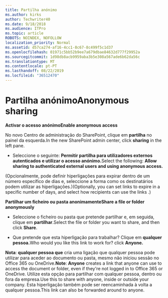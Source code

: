 ```yaml
---
title: Partilha anónimo
ms.author: kirks
author: Techwriter40
ms.date: 9/18/2018
ms.audience: ITPro
ms.topic: article
ROBOTS: NOINDEX, NOFOLLOW
localization_priority: Normal
ms.assetid: d57ca274-af16-4cc1-8c67-8c499f5c1d37
ms.openlocfilehash: 01971c5bb52b9ee7a679dbae84632d777f29952a
ms.sourcegitcommit: 1d98db8acb9959aba3b5e308a567ade6b62da56c
ms.translationtype: MT
ms.contentlocale: pt-PT
ms.lasthandoff: 08/22/2019
ms.locfileid: "36512470"
---
```

# <a name="anonymous-sharing"></a><span data-ttu-id="f8d37-102">Partilha anónimo</span><span class="sxs-lookup"><span data-stu-id="f8d37-102">Anonymous sharing</span></span>

 <span data-ttu-id="f8d37-103">**Activar o acesso anónimo**</span><span class="sxs-lookup"><span data-stu-id="f8d37-103">**Enable anonymous access**</span></span>
  
<span data-ttu-id="f8d37-104">No novo Centro de administração do SharePoint, clique em **partilha** no painel da esquerda.</span><span class="sxs-lookup"><span data-stu-id="f8d37-104">In the new SharePoint admin center, click **sharing** in the left pane.</span></span> 
  
- <span data-ttu-id="f8d37-105">Seleccione o seguinte: **Permitir partilha para utilizadores externos autenticados e utilizar o acesso anónimo.**</span><span class="sxs-lookup"><span data-stu-id="f8d37-105">Select the following: **Allow sharing to authenticated external users and using anonymous access.**</span></span>
  
<span data-ttu-id="f8d37-106">(Opcionalmente, pode definir hiperligações para expirar dentro de um número específico de dias e, seleccione a forma como os destinatários podem utilizar as hiperligações.)</span><span class="sxs-lookup"><span data-stu-id="f8d37-106">(Optionally, you can set links to expire in a specific number of days, and select how recipients can use the links .)</span></span>
    
 <span data-ttu-id="f8d37-107">**Partilhar um ficheiro ou pasta anonimamente**</span><span class="sxs-lookup"><span data-stu-id="f8d37-107">**Share a file or folder anonymously**</span></span>
  
- <span data-ttu-id="f8d37-108">Seleccione o ficheiro ou pasta que pretende partilhar e, em seguida, clique em **partilhar**.</span><span class="sxs-lookup"><span data-stu-id="f8d37-108">Select the file or folder you want to share, and then click **Share**.</span></span> 
    
- <span data-ttu-id="f8d37-109">Que pretende que esta hiperligação para trabalhar? Clique em **qualquer pessoa.**</span><span class="sxs-lookup"><span data-stu-id="f8d37-109">Who would you like this link to work for? click **Anyone.**</span></span>
  
 <span data-ttu-id="f8d37-110">**Nota**: **qualquer pessoa que** cria uma ligação que qualquer pessoa pode utilizar para aceder ao documento ou pasta, mesmo não iniciou sessão no Office 365 ou OneDrive.</span><span class="sxs-lookup"><span data-stu-id="f8d37-110">**Note**: **Anyone** creates a link that anyone can use to access the document or folder, even if they're not logged in to Office 365 or OneDrive.</span></span> <span data-ttu-id="f8d37-111">Utilize esta opção para partilhar com qualquer pessoa, dentro ou fora da empresa.</span><span class="sxs-lookup"><span data-stu-id="f8d37-111">Use this to share with anyone, inside or outside your company.</span></span> <span data-ttu-id="f8d37-112">Esta hiperligação também pode ser reencaminhada à volta a qualquer pessoa.</span><span class="sxs-lookup"><span data-stu-id="f8d37-112">This link can also be forwarded around to anyone.</span></span> 
    

